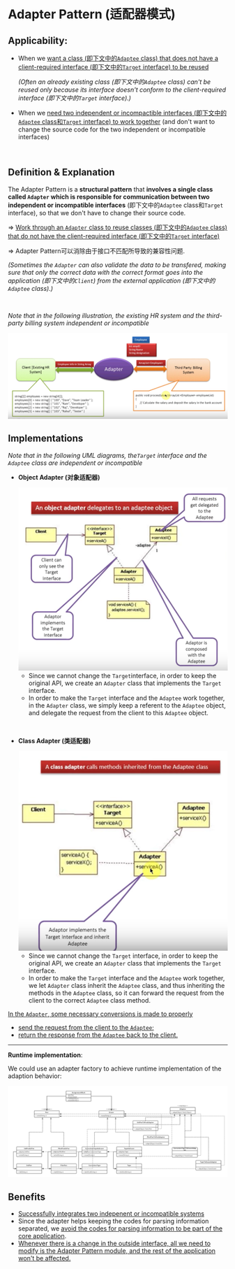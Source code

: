 # Adapter Pattern (适配器模式)

## Applicability:

* When we <u>want a class (即下文中的`Adaptee` class) that does not have a client-required interface (即下文中的`Target` interface) to be reused</u>

  *(Often an already existing class (即下文中的`Adaptee` class) can't be reused only because its interface doesn't conform to the client-required interface (即下文中的`Target` interface).)*

* When we <u>need two independent or incompactible interfaces (即下文中的`Adaptee` class和`Target` interface) to work together</u> (and don't want to change the source code for the two independent or incompatible interfaces)

<br>

## Definition & Explanation

The Adapter Pattern is a **structural pattern** that **involves a single class called `Adapter` which is responsible for communication between two independent or incompatible interfaces** (即下文中的`Adaptee` class和`Target` interface), so that we don't have to change their source code.

=> <u>Work through an `Adapter` class to reuse classes (即下文中的`Adaptee` class) that do not have the client-required interface (即下文中的`Target` interface)</u>

=> Adapter Pattern可以消除由于接口不匹配所导致的兼容性问题.

*(Sometimes the `Adapter` can also validate the data to be transfered, making sure that only the correct data with the correct format goes into the application (即下文中的`Client`) from the external application (即下文中的`Adaptee` class).)*

<br>

*Note that in the following illustration, the existing HR system and the third-party billing system independent or incompatible*

<img src="https://github.com/Ziang-Lu/Design-Patterns/blob/master/3-Structural%20Patterns/7-Adapter%20Pattern/adapter_pattern_illustration.png?raw=true">

<br>

## Implementations

*Note that in the following UML diagrams, the`Target` interface and the `Adaptee` class are independent or incompatible*

* **Object Adapter (对象适配器)**

  <img src="https://github.com/Ziang-Lu/Design-Patterns/blob/master/3-Structural%20Patterns/7-Adapter%20Pattern/object_adapter.png?raw=true" width="600px">

  * Since we cannot change the `Target`interface, in order to keep the original API, we create an `Adapter` class that implements the `Target` interface.
  * In order to make the `Target` interface and the `Adaptee` work together, in the `Adapter` class, we simply keep a referent to the `Adaptee` object, and delegate the request from the client to this `Adaptee` object.

<br>

* **Class Adapter (类适配器)**

  <img src="https://github.com/Ziang-Lu/Design-Patterns/blob/master/3-Structural%20Patterns/7-Adapter%20Pattern/class_adapter.png?raw=true" width="500px">

  * Since we cannot change the `Target` interface, in order to keep the original API, we create an `Adapter` class that implements the `Target` interface.
  * In order to make the `Target` interface and the `Adaptee` work together, we let `Adapter` class inherit the `Adaptee` class, and thus inheriting the methods in the `Adaptee` class, so it can forward the request from the client to the correct `Adaptee` class method.

<u>In the `Adapter`, some necessary conversions is made to properly</u>

* <u>send the request from the client to the `Adaptee`;</u>
* <u>return the response from the `Adaptee` back to the client.</u>

***

**Runtime implementation**:

We could use an adapter factory to achieve runtime implementation of the adaption behavior:

<img src="https://github.com/Ziang-Lu/Design-Patterns/blob/master/3-Structural%20Patterns/7-Adapter%20Pattern/Runtime%20Implementation/runtime_implementation.png?raw=true">

<br>

## Benefits

* <u>Successfully integrates two indepenent or incompatible systems</u>
* Since the adapter helps keeping the codes for parsing information separated, we <u>avoid the codes for parsing information to be part of the core application</u>.
* <u>Whenever there is a change in the outside interface, all we need to modify is the Adapter Pattern module, and the rest of the application won't be affected.</u>

